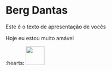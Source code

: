 <h1> Berg Dantas</h1>

<p>Este é o texto de apresentação de vocês</p>

<p>Hoje eu estou muito amável</p> :hearts:


<img src="https://cdn.jsdelivr.net/gh/devicons/devicon@latest/icons/javascript/javascript-plain.svg" width="50px" >
          
